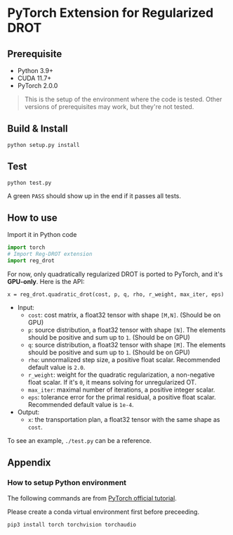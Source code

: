 # PyTorch Extension for Regularized DROT

## Prerequisite

- Python 3.9+
- CUDA 11.7+
- PyTorch 2.0.0

> This is the setup of the environment where the code is tested. Other versions of prerequisites may work, but they're not tested.

## Build & Install
```
python setup.py install
```

## Test

```
python test.py
```
A green `PASS` should show up in the end if it passes all tests.

## How to use

Import it in Python code
```python
import torch
# Import Reg-DROT extension
import reg_drot
```

For now, only quadratically regularized DROT is ported to PyTorch, and it's **GPU-only**. Here is the API:
```
x = reg_drot.quadratic_drot(cost, p, q, rho, r_weight, max_iter, eps)
```
- Input:
    - `cost`: cost matrix, a float32 tensor with shape `[M,N]`. (Should be on GPU)
    - `p`: source distribution, a float32 tensor with shape `[N]`. The elements should be positive and sum up to `1`. (Should be on GPU)
    - `q`: source distribution, a float32 tensor with shape `[M]`. The elements should be positive and sum up to `1`. (Should be on GPU)
    - `rho`: unnormalized step size, a positive float scalar. Recommended default value is `2.0`.
    - `r_weight`: weight for the quadratic regularization, a non-negative float scalar. If it's `0`, it means solving for unregularized OT.
    - `max_iter`: maximal number of iterations, a positive integer scalar.
    - `eps`: tolerance error for the primal residual, a positive float scalar. Recommended default value is `1e-4`.
- Output:
    - `x`: the transportation plan, a float32 tensor with the same  shape as `cost`.

To see an example, `./test.py` can be a reference.

## Appendix

### How to setup Python environment
The following commands are from [PyTorch official tutorial](https://pytorch.org/get-started/locally/).

Please create a conda virtual environment first before preceeding.

```shell
pip3 install torch torchvision torchaudio
```



